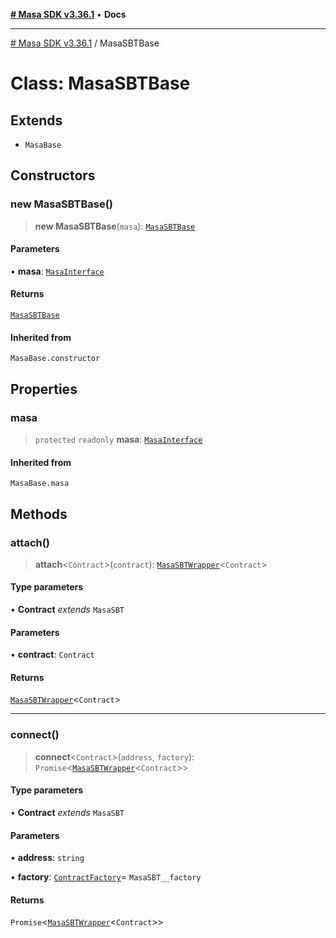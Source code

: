 [**# Masa SDK v3.36.1**](../README.md) • **Docs**

***

[# Masa SDK v3.36.1](../globals.md) / MasaSBTBase

# Class: MasaSBTBase

## Extends

- `MasaBase`

## Constructors

### new MasaSBTBase()

> **new MasaSBTBase**(`masa`): [`MasaSBTBase`](MasaSBTBase.md)

#### Parameters

• **masa**: [`MasaInterface`](../interfaces/MasaInterface.md)

#### Returns

[`MasaSBTBase`](MasaSBTBase.md)

#### Inherited from

`MasaBase.constructor`

## Properties

### masa

> `protected` `readonly` **masa**: [`MasaInterface`](../interfaces/MasaInterface.md)

#### Inherited from

`MasaBase.masa`

## Methods

### attach()

> **attach**\<`Contract`\>(`contract`): [`MasaSBTWrapper`](MasaSBTWrapper.md)\<`Contract`\>

#### Type parameters

• **Contract** *extends* `MasaSBT`

#### Parameters

• **contract**: `Contract`

#### Returns

[`MasaSBTWrapper`](MasaSBTWrapper.md)\<`Contract`\>

***

### connect()

> **connect**\<`Contract`\>(`address`, `factory`): `Promise`\<[`MasaSBTWrapper`](MasaSBTWrapper.md)\<`Contract`\>\>

#### Type parameters

• **Contract** *extends* `MasaSBT`

#### Parameters

• **address**: `string`

• **factory**: [`ContractFactory`](ContractFactory.md)= `MasaSBT__factory`

#### Returns

`Promise`\<[`MasaSBTWrapper`](MasaSBTWrapper.md)\<`Contract`\>\>
